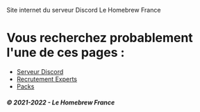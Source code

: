 
Site internet du serveur Discord Le Homebrew France

# Vous recherchez probablement l'une de ces pages :
- [Serveur Discord](https://le-homebrew-france.github.io/discord/)
- [Recrutement Experts](https://le-homebrew-france.github.io/devenir-expert/)
- [Packs](https://le-homebrew-france.github.io/packs/)

##### © 2021-2022 - Le Homebrew France

